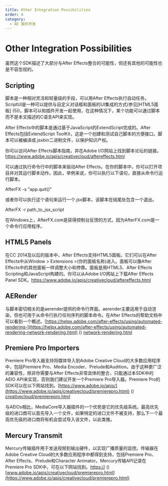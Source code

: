 ```yaml
---
title: Other Integration Possibilities
order: 4
category:
  - AE 插件开发
---
```


# Other Integration Possibilities

虽然这个SDK描述了大部分与After Effects整合的可能性，但还有其他的可能性也是不容忽视的。

## Scripting

脚本是一种相对灵活和轻量级的手段，可以用After Effects执行自动任务。ScriptUI是一种可以提供与自定义对话框和面板的UI集成的方式(参见[HTML5面板] (5))。脚本可以和插件开发一起使用，在这种情况下，某个功能可以通过脚本而不是本文描述的C语言API来实现。

After Effects中的脚本是通过基于JavaScript的ExtendScript完成的。After Effects包括ExtendScript ToolKit，这是一个创建和测试自己脚本的方便接口。脚本可以被编译成.jsxbin二进制文件，以保护知识产权。

你可以访问After Effects脚本指南，并在Adobe I/O网站上找到脚本论坛的链接。<https://www.adobe.io/apis/creativecloud/aftereffects.html>

可以通过执行命令行中的脚本来驱动After Effects。在你的脚本中，你可以打开项目并对其运行脚本动作。因此，举例来说，你可以执行以下语句，直接从命令行运行脚本。

AfterFX -s "app.quit()"

或者你可以执行这个语句来运行一个.jsx脚本，该脚本在结尾处包含一个退出。

AfterFX -r path_to_jsx_script

在Windows上，AfterFX.com是获得控制台反馈的方式，因为AfterFX.com是一个命令行应用程序。

## HTML5 Panels

在CC 2014及以后的版本中，After Effects支持HTML5面板。它们可以在After Effects中从Window > Extensions >(你的面板名称)进入。面板可以像After Effects中的其他面板一样调整大小和停靠。面板是用HTML5、After Effects Scripting和JavaScript构建的。你可以从Adobe I/O网站上下载After Effects Panel SDK。<https://www.adobe.io/apis/creativecloud/aftereffects.html>

## AERender

与脚本密切相关的是aerender提供的命令行界面。aerender主要适用于自动渲染，但也可用于从命令行执行任何序列的脚本命令。在After Effects的帮助文档中可以看到一个概述。[https://helpx.adobe.com/after-effects/using/automated-rendering-](https://helpx.adobe.com/after-effects/using/automated-rendering-network-rendering.html) () [network-rendering.html](https://helpx.adobe.com/after-effects/using/automated-rendering-network-rendering.html)

## Premiere Pro Importers

Premiere Pro导入器支持将媒体导入到Adobe Creative Cloud的大多数应用程序中，包括Premiere Pro、Media Encoder、Prelude和Audition。由于这种更广泛的兼容性，除非你需要与After Effects非常具体的整合，只能通过本SDK中的AEIO API来实现，否则我们建议开发一个Premiere Pro导入器。Premiere Pro的SDK可以在以下网站找到。[https://www.adobe.io/apis/](https://www.adobe.io/apis/creativecloud/premierepro.html) () [creativecloud/premierepro.html](https://www.adobe.io/apis/creativecloud/premierepro.html)

与AEIOs相比，MediaCore导入器插件的一个优势是它的优先级系统。最高优先级的进口商可以首先导入一个文件，如果特定的进口文件不被支持，那么下一个最高优先级的进口商将有机会尝试导入该文件，以此类推。

## Mercury Transmit

Mercury传输插件用于发送视频到输出硬件，以实现广播质量的监控。传输器在Adobe Creative Cloud的大多数应用程序中都得到支持，包括Premiere Pro、After Effects、Prelude和Character Animator。Mercury传输API记录在Premiere Pro SDK中，可在以下网站找到。[https://](https://www.adobe.io/apis/creativecloud/premierepro.html) () [www.adobe.io/apis/creativecloud/premierepro.html](https://www.adobe.io/apis/creativecloud/premierepro.html)